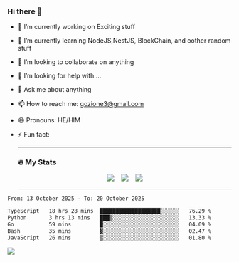 ### Hi there 👋

<!--
**charlieScript/charlieScript** is a ✨ _special_ ✨ repository because its `README.md` (this file) appears on your GitHub profile.

Here are some ideas to get you started: -->

- 🔭 I’m currently working on Exciting stuff
- 🌱 I’m currently learning NodeJS,NestJS, BlockChain, and oother random stuff
- 👯 I’m looking to collaborate on anything
- 🤔 I’m looking for help with ...
- 💬 Ask me about anything
- 📫 How to reach me: gozione3@gmail.com
- 😄 Pronouns: HE/HIM
- ⚡ Fun fact:


  ---

  ### :fire: My Stats

  <div id="stats" align="center">
  <img src="http://github-readme-streak-stats.herokuapp.com?user=charlieScript&theme=dark&date_format=M%20j%5B%2C%20Y%5D" />&nbsp;&nbsp;&nbsp;
  <img src="https://github-readme-stats.vercel.app/api/top-langs/?username=charlieScript&layout=compact&theme=vision-friendly-dark"/>&nbsp;&nbsp;&nbsp;
  <img src="https://github-readme-stats.vercel.app/api?username=charlieScript&show_icons=true&theme=radical"/>
  </div>

  ---



<!--START_SECTION:waka-->

```txt
From: 13 October 2025 - To: 20 October 2025

TypeScript   18 hrs 28 mins  ███████████████████░░░░░░   76.29 %
Python       3 hrs 13 mins   ███▒░░░░░░░░░░░░░░░░░░░░░   13.33 %
Go           59 mins         █░░░░░░░░░░░░░░░░░░░░░░░░   04.09 %
Bash         35 mins         ▓░░░░░░░░░░░░░░░░░░░░░░░░   02.47 %
JavaScript   26 mins         ▒░░░░░░░░░░░░░░░░░░░░░░░░   01.80 %
```

<!--END_SECTION:waka-->
![](https://komarev.com/ghpvc/?username=charlieScript)
